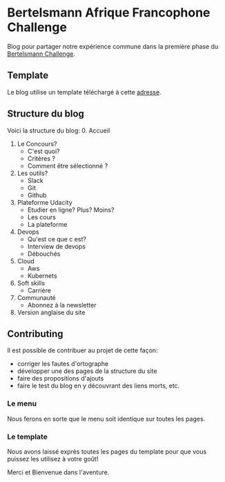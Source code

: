 # Bertelsmann Afrique Francophone Challenge 
Blog pour partager notre expérience commune dans la première phase du [Bertelsmann Challenge](https://www.udacity.com/bertelsmann-tech-scholarships). 

## Template 
Le blog utilise un template téléchargé à cette [adresse](https://www.styleshout.com/demo/?theme=keepitsimple). 

## Structure du blog 
Voici la structure du blog: 
0. Accueil
1. Le Concours?
    - C'est quoi?
    - Critères ?
    - Comment être sélectionné ?
2. Les outils?
   - Slack
   - Git
   - Github
3. Plateforme Udacity
   - Etudier en ligne? Plus? Moins?
   - Les cours
   - La plateforme
4. Devops
   - Qu'est ce que c est?
   - Interview de devops
   - Débouchés
5. Cloud
   - Aws
   - Kubernets
6. Soft skills
   - Carrière
7. Communauté
   - Abonnez à  la newsletter
8. Version anglaise du site
## Contributing

Il est possible de contribuer au projet de cette façon: 
- corriger les fautes d'ortographe 
- développer une des pages de la structure du site 
- faire des propositions d'ajouts 
- faire le test du blog en y découvrant des liens morts, etc. 

### Le menu 
Nous ferons en sorte que le menu soit identique sur toutes les pages.

### Le template
Nous avons laissé exprès toutes les pages du template pour que vous puissez les utilisez à votre goût!

Merci et Bienvenue dans l'aventure.
